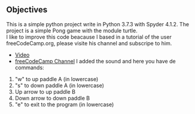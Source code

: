 ## Objectives
This is a simple python project write in Python 3.7.3 with Spyder 4.1.2. The project is a simple Pong game with the module turtle.  
I like to improve this code beacause I based in a tutorial of the user freeCodeCamp.org, please visite his channel and subscripe to him.  
* [Video](https://youtu.be/C6jJg9Zan7w?list=PLNDZ4_99QsnODbR4z2OjgRv81zbR4oDrq)
* [freeCodeCamp Channel](https://www.youtube.com/channel/UC8butISFwT-Wl7EV0hUK0BQ)
I added the sound and here you have de commands:  
1. "w" to up paddle A (in lowercase)
2. "s" to down paddle A (in lowercase)
3. Up arrow to up paddle B
4. Down arrow to down paddle B
5. "e" to exit to the program (in lowercase)


